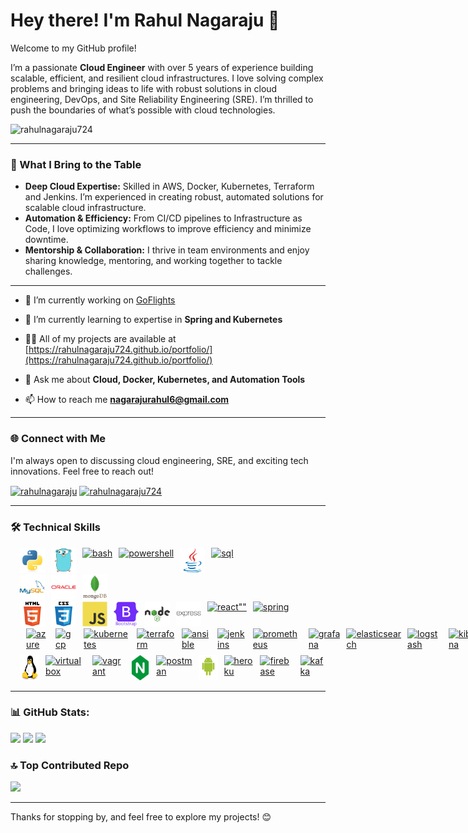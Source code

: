 
<h1 align="left"> Hey there! I'm Rahul Nagaraju 👋</h1>

Welcome to my GitHub profile!

I’m a passionate **Cloud Engineer** with over 5 years of experience building scalable, efficient, and resilient cloud infrastructures. I love solving complex problems and bringing ideas to life with robust solutions in cloud engineering, DevOps, and Site Reliability Engineering (SRE). I’m thrilled to push the boundaries of what’s possible with cloud technologies.

<p align="left"> <img src="https://komarev.com/ghpvc/?username=rahulnagaraju724&label=Profile%20views&color=0e75b6&style=flat" alt="rahulnagaraju724" /> </p>

---

<h3 align="left">🚀 What I Bring to the Table</h3>

- **Deep Cloud Expertise:** Skilled in AWS, Docker, Kubernetes, Terraform and Jenkins. I’m experienced in creating robust, automated solutions for scalable cloud infrastructure.
- **Automation & Efficiency:** From CI/CD pipelines to Infrastructure as Code, I love optimizing workflows to improve efficiency and minimize downtime.
- **Mentorship & Collaboration:** I thrive in team environments and enjoy sharing knowledge, mentoring, and working together to tackle challenges.

---

- 🔭 I’m currently working on [GoFlights](https://github.com/rahulnagaraju724/GoFlights)

- 🌱 I’m currently learning to expertise in **Spring and Kubernetes**

- 👨‍💻 All of my projects are available at [https://rahulnagaraju724.github.io/portfolio/](https://rahulnagaraju724.github.io/portfolio/)

- 💬 Ask me about **Cloud, Docker, Kubernetes, and Automation Tools**

- 📫 How to reach me **nagarajurahul6@gmail.com**

---

<h3 align="left">🌐 Connect with Me</h3>

I'm always open to discussing cloud engineering, SRE, and exciting tech innovations. Feel free to reach out!

<p align="left">
<a href="https://linkedin.com/in/rahulnagaraju" target="blank"><img align="center" src="https://raw.githubusercontent.com/rahuldkjain/github-profile-readme-generator/master/src/images/icons/Social/linked-in-alt.svg" alt="rahulnagaraju" height="30" width="40" /></a>
<a href="https://www.leetcode.com/rahulnagaraju724" target="blank"><img align="center" src="https://raw.githubusercontent.com/rahuldkjain/github-profile-readme-generator/master/src/images/icons/Social/leet-code.svg" alt="rahulnagaraju724" height="30" width="40" /></a>
</p>

---

<h3 align="left">🛠 Technical Skills</h3>
<!-- <div style="display: flex; align-items: center; gap: 15px;">
    <h4 style="margin: 0; color: #D3D3D3;"></h4>
    <div style="display: flex; gap: 10px;">
    </div>
</div> -->
<div style="display: flex; align-items: center; gap: 15px;">
    <h4 style="margin: 0; color: #D3D3D3;"></h4>
    <div style="display: flex; gap: 10px;">
    <a href="https://www.python.org" target="_blank"><img src="https://raw.githubusercontent.com/devicons/devicon/master/icons/python/python-original.svg" alt="python" width="40" height="40"/></a>
    <a href="https://golang.org" target="_blank"><img src="https://raw.githubusercontent.com/devicons/devicon/master/icons/go/go-original.svg" alt="go" width="40" height="40"/></a>
    <a href="https://www.gnu.org/software/bash/" target="_blank" rel="noreferrer"> <img src="https://www.vectorlogo.zone/logos/gnu_bash/gnu_bash-icon.svg" alt="bash" width="40" height="40"/> </a> 
    <a href="https://learn.microsoft.com/en-us/powershell/" target="_blank" rel="noreferrer"> <img src="https://cdn.jsdelivr.net/gh/devicons/devicon@latest/icons/powershell/powershell-original.svg" alt="powershell" width="40" height="40"/> </a> 
    <a href="https://www.java.com" target="_blank"><img src="https://raw.githubusercontent.com/devicons/devicon/master/icons/java/java-original.svg" alt="java" width="40" height="40"/></a>
    <a href="https://www.w3schools.com/sql/" target="_blank"><img src="https://cdn.jsdelivr.net/gh/devicons/devicon@latest/icons/azuresqldatabase/azuresqldatabase-original.svg" alt="sql" width="40" height="40"> </a>
    </div>
</div>
<div style="display: flex; align-items: center; gap: 15px;">
    <h4 style="margin: 0; color: #D3D3D3;"></h4>
    <div style="display: flex; gap: 10px;">
    <a href="https://www.mysql.com/" target="_blank"><img src="https://raw.githubusercontent.com/devicons/devicon/master/icons/mysql/mysql-original-wordmark.svg" alt="mysql" width="40" height="40"/></a>
    <a href="https://www.oracle.com/" target="_blank"><img src="https://raw.githubusercontent.com/devicons/devicon/master/icons/oracle/oracle-original.svg" alt="oracle" width="40" height="40"/></a>
    <a href="https://www.mongodb.com/" target="_blank"><img src="https://raw.githubusercontent.com/devicons/devicon/master/icons/mongodb/mongodb-original-wordmark.svg" alt="mongodb" width="40" height="40"/></a>
    </div>
</div>
<div style="display: flex; align-items: center; gap: 15px;">
    <h4 style="margin: 0; color: #D3D3D3;"></h4>
    <div style="display: flex; gap: 10px;">
    <a href="https://www.w3.org/html/" target="_blank"><img src="https://raw.githubusercontent.com/devicons/devicon/master/icons/html5/html5-original-wordmark.svg" alt="html5" width="40" height="40"/></a>
    <a href="https://www.w3schools.com/css/" target="_blank"><img src="https://raw.githubusercontent.com/devicons/devicon/master/icons/css3/css3-original-wordmark.svg" alt="css3" width="40" height="40"/></a>
    <a href="https://developer.mozilla.org/en-US/docs/Web/JavaScript" target="_blank"><img src="https://raw.githubusercontent.com/devicons/devicon/master/icons/javascript/javascript-original.svg" alt="javascript" width="40" height="40"/></a>
    <a href="https://getbootstrap.com" target="_blank"><img src="https://raw.githubusercontent.com/devicons/devicon/master/icons/bootstrap/bootstrap-plain-wordmark.svg" alt="bootstrap" width="40" height="40"/></a>
    <a href="https://nodejs.org" target="_blank"><img src="https://raw.githubusercontent.com/devicons/devicon/master/icons/nodejs/nodejs-original-wordmark.svg" alt="nodejs" width="40" height="40"/></a>
    <a href="https://expressjs.com" target="_blank"><img src="https://raw.githubusercontent.com/devicons/devicon/master/icons/express/express-original-wordmark.svg" alt="express" width="40" height="40"/></a>
    <a href="https://react.dev/" target="_blank"><img src="https://cdn.jsdelivr.net/gh/devicons/devicon@latest/icons/react/react-original-wordmark.svg" alt=react"" width="40" height="40"> </a>
    <a href="https://spring.io/" target="_blank"><img src="https://www.vectorlogo.zone/logos/springio/springio-icon.svg" alt="spring" width="40" height="40"/></a>
    </div>
</div>
<div style="display: flex; align-items: center; gap: 15px;">
    <h4 style="margin: 0; color: #D3D3D3;"></h4>
    <div style="display: flex; gap: 10px;">
     <a href="https://aws.amazon.com" target="_blank"><img src="https://raw.githubusercontent.com/devicons/devicon/master/icons/amazonwebservices/amazonwebservices-original-wordmark.svg" alt="aws" width="40" height="40"/></a>
    <a href="https://azure.microsoft.com/en-in/" target="_blank"><img src="https://www.vectorlogo.zone/logos/microsoft_azure/microsoft_azure-icon.svg" alt="azure" width="40" height="40"/></a>
    <a href="https://cloud.google.com" target="_blank"><img src="https://www.vectorlogo.zone/logos/google_cloud/google_cloud-icon.svg" alt="gcp" width="40" height="40"/></a> 
    <a href="https://www.docker.com/" target="_blank"><img src="https://raw.githubusercontent.com/devicons/devicon/master/icons/docker/docker-original-wordmark.svg" alt="docker" width="40" height="40"/></a>
    <a href="https://kubernetes.io" target="_blank"><img src="https://cdn.jsdelivr.net/gh/devicons/devicon@latest/icons/kubernetes/kubernetes-original-wordmark.svg" alt="kubernetes" width="40" height="40"/></a>
    <a href="https://www.terraform.io/" target="_blank"><img src="https://cdn.jsdelivr.net/gh/devicons/devicon@latest/icons/terraform/terraform-original-wordmark.svg" alt="terraform" width="40" height="40"> </a>
    <a href="https://www.ansible.com/" target="_blank"><img src="https://cdn.jsdelivr.net/gh/devicons/devicon@latest/icons/ansible/ansible-original-wordmark.svg" alt="ansible" width="40" height="40"> </a>
    <a href="https://www.jenkins.io" target="_blank"><img src="https://cdn.jsdelivr.net/gh/devicons/devicon@latest/icons/jenkins/jenkins-original.svg" alt="jenkins" width="40" height="40"/></a>
    <a href="https://prometheus.io/" target="_blank"><img src="https://cdn.jsdelivr.net/gh/devicons/devicon@latest/icons/prometheus/prometheus-plain-wordmark.svg" alt="prometheus" width="40" height="40"> </a>
    <a href="https://grafana.com" target="_blank"><img src="https://cdn.jsdelivr.net/gh/devicons/devicon@latest/icons/grafana/grafana-original-wordmark.svg" alt="grafana" width="40" height="40"/></a>
    <a href="https://www.elastic.co" target="_blank"><img src="https://cdn.jsdelivr.net/gh/devicons/devicon@latest/icons/elasticsearch/elasticsearch-original.svg" alt="elasticsearch" width="40" height="40"/></a>
    <a href="https://www.elastic.co/logstash" target="_blank"><img src="https://cdn.jsdelivr.net/gh/devicons/devicon@latest/icons/logstash/logstash-original.svg" alt="logstash" width="40" height="40"> </a>
    <a href="https://www.elastic.co/kibana" target="_blank"><img src="https://cdn.jsdelivr.net/gh/devicons/devicon@latest/icons/kibana/kibana-original.svg" alt="kibana" width="40" height="40"> </a>
    <a href="https://www.pagerduty.com/" target="_blank"><img src="https://www.vectorlogo.zone/logos/pagerduty/pagerduty-icon.svg" alt="pagerduty" width="40" height="40"> </a>
    </div>
</div>
    
<div style="display: flex; align-items: center; gap: 15px;">
    <h4 style="margin: 0; color: #D3D3D3;"></h4>
    <div style="display: flex; gap: 10px;">
    <a href="https://www.linux.org/" target="_blank"><img src="https://raw.githubusercontent.com/devicons/devicon/master/icons/linux/linux-original.svg" alt="linux" width="40" height="40"/></a>
    <a href="https://www.virtualbox.org/" target="_blank"><img src="https://www.vectorlogo.zone/logos/virtualbox/virtualbox-icon.svg" alt="virtualbox" width="40" height="40"/></a>
    <a href="https://www.vagrantup.com/" target="_blank"><img src="https://www.vectorlogo.zone/logos/vagrantup/vagrantup-icon.svg" alt="vagrant" width="40" height="40"/></a>
    <a href="https://www.nginx.com" target="_blank"><img src="https://raw.githubusercontent.com/devicons/devicon/master/icons/nginx/nginx-original.svg" alt="nginx" width="40" height="40"/></a>
    <a href="https://postman.com" target="_blank"><img src="https://www.vectorlogo.zone/logos/getpostman/getpostman-icon.svg" alt="postman" width="40" height="40"/></a>
    <a href="https://developer.android.com" target="_blank"><img src="https://raw.githubusercontent.com/devicons/devicon/master/icons/android/android-original-wordmark.svg" alt="android" width="40" height="40"/></a>
    <a href="https://heroku.com" target="_blank"><img src="https://www.vectorlogo.zone/logos/heroku/heroku-icon.svg" alt="heroku" width="40" height="40"/></a>
    <a href="https://firebase.google.com/" target="_blank"><img src="https://www.vectorlogo.zone/logos/firebase/firebase-icon.svg" alt="firebase" width="40" height="40"/></a>
    <a href="https://kafka.apache.org/" target="_blank"><img src="https://cdn.jsdelivr.net/gh/devicons/devicon@latest/icons/apachekafka/apachekafka-original-wordmark.svg" alt="kafka" width="40" height="40"/></a>
    </div>
</div>

---


<h3> 📊 GitHub Stats: </h3>

![](https://github-readme-stats.vercel.app/api?username=rahulnagaraju724&theme=github_dark_dimmed&hide_border=false&include_all_commits=false&count_private=true)
![](https://github-readme-streak-stats.herokuapp.com/?user=rahulnagaraju724&theme=github_dark_dimmed&hide_border=false)
![](https://github-readme-stats.vercel.app/api/top-langs/?username=rahulnagaraju724&theme=github_dark_dimmed&hide_border=false&include_all_commits=false&count_private=true&layout=compact)

<h3> 🔝 Top Contributed Repo </h3>

![](https://github-contributor-stats.vercel.app/api?username=rahulnagaraju724&limit=5&theme=github_dark_dimmed&combine_all_yearly_contributions=true)

<!-- <h3 align="left">📈 My GitHub Stats</h3>

<p><img align="left" src="https://github-readme-stats.vercel.app/api/top-langs?username=rahulnagaraju724&show_icons=true&locale=en&layout=compact" alt="rahulnagaraju724" /></p>

<p>&nbsp;<img align="center" src="https://github-readme-stats.vercel.app/api?username=rahulnagaraju724&show_icons=true&locale=en" alt="rahulnagaraju724" /></p>

<p><img align="center" src="https://github-readme-streak-stats.herokuapp.com/?user=rahulnagaraju724&" alt="rahulnagaraju724" /></p> -->

---

Thanks for stopping by, and feel free to explore my projects! 😊
